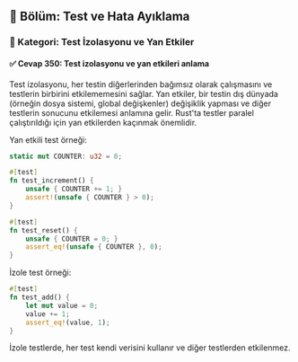 ## 📘 Bölüm: Test ve Hata Ayıklama
### 🔹 Kategori: Test İzolasyonu ve Yan Etkiler
#### ✅ Cevap 350: Test izolasyonu ve yan etkileri anlama

Test izolasyonu, her testin diğerlerinden bağımsız olarak çalışmasını ve testlerin birbirini etkilememesini sağlar. Yan etkiler, bir testin dış dünyada (örneğin dosya sistemi, global değişkenler) değişiklik yapması ve diğer testlerin sonucunu etkilemesi anlamına gelir. Rust'ta testler paralel çalıştırıldığı için yan etkilerden kaçınmak önemlidir.

Yan etkili test örneği:

```rust
static mut COUNTER: u32 = 0;

#[test]
fn test_increment() {
    unsafe { COUNTER += 1; }
    assert!(unsafe { COUNTER } > 0);
}

#[test]
fn test_reset() {
    unsafe { COUNTER = 0; }
    assert_eq!(unsafe { COUNTER }, 0);
}
```

İzole test örneği:

```rust
#[test]
fn test_add() {
    let mut value = 0;
    value += 1;
    assert_eq!(value, 1);
}
```

İzole testlerde, her test kendi verisini kullanır ve diğer testlerden etkilenmez.
